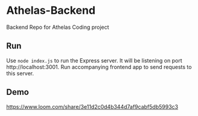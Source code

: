 # Athelas-Backend
Backend Repo for Athelas Coding project

## Run
Use `node index.js` to run the Express server. It will be listening on port http://localhost:3001. Run accompanying frontend app to send requests to this server.


## Demo
https://www.loom.com/share/3e11d2c0d4b344d7af9cabf5db5993c3
